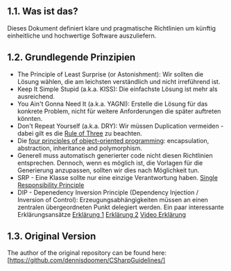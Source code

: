 ## 1.1. Was ist das?

Dieses Dokument definiert klare und pragmatische Richtlinien um künftig einheitliche und hochwertige Software auszuliefern.


## 1.2. Grundlegende Prinzipien

- The Principle of Least Surprise (or Astonishment): Wir sollten die Lösung wählen, die am leichsten verständlich und nicht irreführend ist.
- Keep It Simple Stupid (a.k.a. KISS): Die einfachste Lösung ist mehr als ausreichend.
- You Ain't Gonna Need It (a.k.a. YAGNI): Erstelle die Lösung für das konkrete Problem, nicht für weitere Anforderungen die später auftreten könnten.
- Don't Repeat Yourself (a.k.a. DRY): Wir müssen Duplication vermeiden - dabei gilt es die [Rule of Three](http://lostechies.com/derickbailey/2012/10/31/abstraction-the-rule-of-three/) zu beachten.
- Die [four principles of object-oriented programming](https://github.com/TelerikAcademy/Object-Oriented-Programming/tree/master/Topics/04.%20OOP-Principles-Part-1): encapsulation, abstraction, inheritance and polymorphism.
- Generell muss automatisch generierter code nicht diesen Richtlinien entsprechen. Dennoch, wenn es möglich ist, die Vorlagen für die Generierung anzupassen, sollten wir dies nach Möglichkeit tun.
- SRP - Eine Klasse sollte nur eine einzige Verantwortung haben. [Single Responsibility Principle](https://journal.artfuldev.com/do-you-write-solid-c-code-expanding-upon-the-single-responsibility-principle-part-1-846dc48f876a)
- DIP - Depenedency Inversion Principle (Dependency Injection / Inversion of Control): Erzeugungsabhängigkeiten müssen an einen zentralen übergeordneten Punkt delegiert werden. Ein paar interessante Erklärungsansätze [Erklärung 1](https://stackoverflow.com/questions/130794/what-is-dependency-injection/37049915#37049915) [Erklärung 2](https://ducmanhphan.github.io/2020-01-15-Understanding-about-SOLID-part-5/) [Video Erklärung](https://www.youtube.com/watch?v=DRtUOEO09Yw)


## 1.3. Original Version
The author of the original repository can be found here: [https://github.com/dennisdoomen/CSharpGuidelines/]
